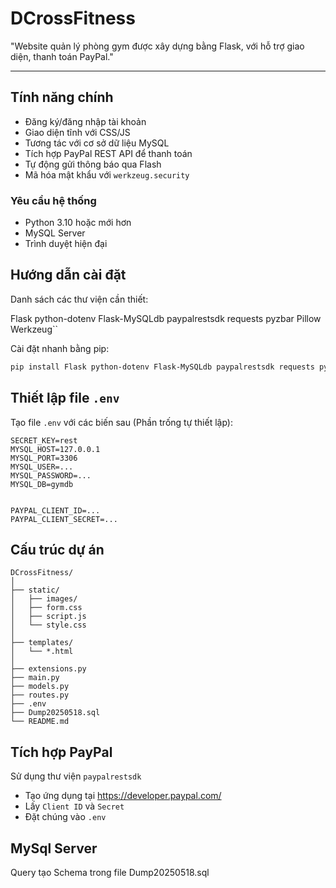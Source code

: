 #  DCrossFitness

"Website quản lý phòng gym được xây dựng bằng Flask, với hỗ trợ giao diện, thanh toán PayPal."

---

##  Tính năng chính

- Đăng ký/đăng nhập tài khoản
- Giao diện tĩnh với CSS/JS
- Tương tác với cơ sở dữ liệu MySQL
- Tích hợp PayPal REST API để thanh toán
- Tự động gửi thông báo qua Flash
- Mã hóa mật khẩu với `werkzeug.security`


### Yêu cầu hệ thống

- Python 3.10 hoặc mới hơn
- MySQL Server
- Trình duyệt hiện đại

## Hướng dẫn cài đặt

Danh sách các thư viện cần thiết:

Flask
python-dotenv
Flask-MySQLdb
paypalrestsdk
requests
pyzbar
Pillow
Werkzeug``


Cài đặt nhanh bằng pip:

```bash
pip install Flask python-dotenv Flask-MySQLdb paypalrestsdk requests pyzbar Pillow Werkzeug

```

## Thiết lập file `.env`

Tạo file `.env` với các biến sau (Phần trống tự thiết lập):

```env
SECRET_KEY=rest
MYSQL_HOST=127.0.0.1
MYSQL_PORT=3306
MYSQL_USER=...
MYSQL_PASSWORD=...
MYSQL_DB=gymdb


PAYPAL_CLIENT_ID=...
PAYPAL_CLIENT_SECRET=...
```

##  Cấu trúc dự án

```
DCrossFitness/
│
├── static/
│   ├── images/
│   ├── form.css
│   ├── script.js
│   └── style.css
│
├── templates/
│   └── *.html
│
├── extensions.py
├── main.py
├── models.py
├── routes.py
├── .env
├── Dump20250518.sql
└── README.md
```

## Tích hợp PayPal

Sử dụng thư viện `paypalrestsdk`

- Tạo ứng dụng tại https://developer.paypal.com/
- Lấy `Client ID` và `Secret`
- Đặt chúng vào `.env`


## MySql Server

Query tạo Schema trong file Dump20250518.sql
